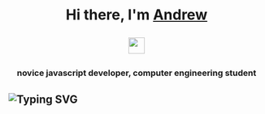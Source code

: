 <h1 align="center">Hi there, I'm <a href="[https://www.linkedin.com/in/%D0%B0%D0%BD%D0%B4%D1%80%D0%B5%D0%B9-%D0%B1%D0%B5%D0%BB%D0%BE%D1%83%D1%81-059bb2247/](https://www.linkedin.com/in/andrii-bilous-059bb2247/)" target="_blank">Andrew</a>

<img src="https://github.com/blackcater/blackcater/raw/main/images/Hi.gif" height="32"/></h1>

<h3 align="center">novice javascript developer, computer engineering student</h3>

## ![Typing SVG](https://readme-typing-svg.herokuapp.com?color=%2336BCF7&lines=About+me)

